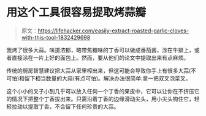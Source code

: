 # 用这个工具很容易提取烤蒜瓣

> 原文：<https://lifehacker.com/easily-extract-roasted-garlic-cloves-with-this-tool-1832429698>

我烤了很多大蒜。味道浓郁，略带焦糖味的丁香可以做成番茄酱，涂在牛排上，或者直接涂在一片上好的面包上。然而，要从他们的论文中提取出来有点麻烦。



传统的厨房智慧建议把大蒜从家里榨出来，但这可能会导致你手上有很多大蒜(不可怕)和留下相当数量的大蒜(有点可怕)。解决办法很简单:拿一把双叉泡菜叉。

这个小小的叉子小到几乎可以放入任何一个丁香的果皮中，它可以让你在不挤压它的情况下把整个丁香拔出来。只需沿着丁香的边缘滑动尖头，用小尖头钩住它，轻轻拉动以提取丁香，不会留下任何珍贵的大蒜。